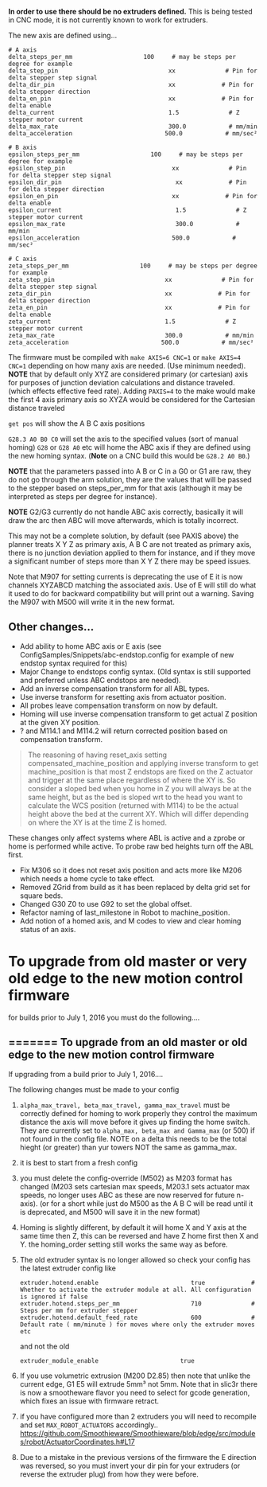 
**In order to use there should be no extruders defined.**
This is being tested in CNC mode, it is not currently known to work for extruders.

The new axis are defined using...

```
# A axis
delta_steps_per_mm                    100     # may be steps per degree for example
delta_step_pin                               xx              # Pin for delta stepper step signal
delta_dir_pin                                xx             # Pin for delta stepper direction
delta_en_pin                                 xx             # Pin for delta enable
delta_current                                1.5              # Z stepper motor current
delta_max_rate                               300.0            # mm/min
delta_acceleration                          500.0            # mm/sec²

# B axis
epsilon_steps_per_mm                    100     # may be steps per degree for example
epsilon_step_pin                              xx              # Pin for delta stepper step signal
epsilon_dir_pin                                xx             # Pin for delta stepper direction
epsilon_en_pin                                xx             # Pin for delta enable
epsilon_current                                1.5              # Z stepper motor current
epsilon_max_rate                               300.0            # mm/min
epsilon_acceleration                          500.0            # mm/sec²

# C axis
zeta_steps_per_mm                    100     # may be steps per degree for example
zeta_step_pin                               xx              # Pin for delta stepper step signal
zeta_dir_pin                                xx             # Pin for delta stepper direction
zeta_en_pin                                 xx             # Pin for delta enable
zeta_current                                1.5              # Z stepper motor current
zeta_max_rate                               300.0            # mm/min
zeta_acceleration                          500.0            # mm/sec²
```

The firmware must be compiled with `make AXIS=6 CNC=1` or `make AXIS=4 CNC=1` depending on how many axis are needed. (Use minimum needed).
**NOTE** that by default only XYZ are considered primary (or cartesian) axis for purposes of junction deviation calculations and distance traveled. (which effects effective feed rate).
Adding `PAXIS=4` to the make would make the first 4 axis primary axis so XYZA would be considered for the Cartesian distance traveled

`get pos` will show the A B C axis positions

`G28.3 A0 B0 C0` will set the axis to the specified values (sort of manual homing)
`G28` or `G28 A0` etc will home the ABC axis if they are defined using the new homing syntax.
(**Note** on a CNC build this would be `G28.2 A0 B0`.)

**NOTE** that the parameters passed into A B or C in a G0 or G1 are raw, they do not go through the arm solution, they are the values that will be passed to the stepper based on steps_per_mm for that axis (although it may be interpreted as steps per degree for instance).

**NOTE** G2/G3 currently do not handle ABC axis correctly, basically it will draw the arc then ABC will move afterwards, which is totally incorrect.

This may not be a complete solution, by default (see PAXIS above) the planner treats  X Y Z as primary axis, A B C are not treated as primary axis, there is no junction deviation applied to them for instance, and if they move a significant number of steps more than X Y Z there may be speed issues.

Note that M907 for setting currents is deprecating the use of E it is now channels XYZABCD matching the associated axis. Use of E will still do what it used to do for backward compatibility but will print out a warning. Saving the M907 with M500 will write it in the new format.

## Other changes...

- Add ability to home ABC axis or E axis (see ConfigSamples/Snippets/abc-endstop.config for example of new endstop syntax required for this)
- Major Change to endstops config syntax. (Old syntax is still supported and preferred unless ABC endstops are needed).
- Add an inverse compensation transform for all ABL types.
- Use inverse transform for resetting axis from actuator position.
- All probes leave compensation transform on now by default.
- Homing will use inverse compensation transform to get actual Z position at the given XY position.
- ? and M114.1 and M114.2 will return corrected position based on compensation transform.

> The reasoning of having reset_axis setting compensated_machine_position and applying inverse transform to get machine_position is that most Z endstops are fixed on the Z actuator and trigger at the same place regardless of where the XY is. So consider a sloped bed when you home in Z you will always be at the same height, but as the bed is sloped wrt to the head you want to calculate the WCS position (returned with M114) to be the actual height above the bed at the current XY. Which will differ depending on where the XY is at the time Z is homed.

These changes only affect systems where ABL is active and a zprobe or home is performed while active.
To probe raw bed heights turn off the ABL first.

- Fix M306 so it does not reset axis position and acts more like M206 which needs a home cycle to take effect.
- Removed ZGrid from build as it has been replaced by delta grid set for square beds.
- Changed G30 Z0 to use G92 to set the global offset.
- Refactor naming of last_milestone in Robot to machine_position.
- Add notion of a homed axis, and M codes to view and clear homing status of an axis.



To upgrade from old master or very old edge to the new motion control firmware
==============================================================================

for builds prior to July 1, 2016 you must do the following....

=======
To upgrade from an old master or old edge to the new motion control firmware
----------------------------------------------------------------------------

If upgrading from a build prior to July 1, 2016....

The following changes must be made to your config

1. ```alpha_max_travel, beta_max_travel, gamma_max_travel``` must be correctly defined for homing to work properly
   they control the maximum distance the axis will move before it gives up finding the home switch. They are currently set to ```alpha_max, beta_max and Gamma_max``` (or 500) if not found in the config file.
NOTE on a delta this needs to be the total hieght (or greater) than yur towers NOT the same as gamma_max.

2. it is best to start from a fresh config

3. you must delete the config-override (M502) as M203 format has changed (M203 sets cartesian max speeds, M203.1 sets actuator max speeds, no longer uses ABC as these are now reserved for future n-axis). (or for a short while just do M500 as the  A B C will be read until it is deprecated, and M500 will save it in the new format)

4. Homing is slightly different, by default it will home X and Y axis at the same time then Z, this can be reversed and have Z home first then X and Y.
   the homing_order setting still works the same way as before.

5. The old extruder syntax is no longer allowed so check your config has the latest extruder config like
   ```
   extruder.hotend.enable                          true             # Whether to activate the extruder module at all. All configuration is ignored if false
   extruder.hotend.steps_per_mm                    710              # Steps per mm for extruder stepper
   extruder.hotend.default_feed_rate               600              # Default rate ( mm/minute ) for moves where only the extruder moves
   etc
   ```
   
   and not the old
   
   ```
   extruder_module_enable                       true
   ```

6. If you use volumetric extrusion (M200 D2.85) then note that unlike the current edge, G1 E5 will extrude 5mm³ not 5mm. Note that in slic3r there is now a smootheware flavor you need to select for gcode generation, which fixes an issue with firmware retract.

7. if you have configured more than 2 extruders you will need to recompile and set ```MAX_ROBOT_ACTUATORS``` accordingly.. https://github.com/Smoothieware/Smoothieware/blob/edge/src/modules/robot/ActuatorCoordinates.h#L17

8. Due to a mistake in the previous versions of the firmware the E direction was reversed, so you must invert your dir pin for your extruders (or reverse the extruder plug) from how they were before.


